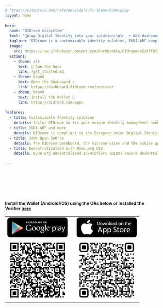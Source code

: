 ```yaml
---
# https://vitepress.dev/reference/default-theme-home-page
layout: home

hero:
  name: "DIDroom ecosystem"
  text: "🔌plug Digital Identity into your solution:\n\n  • Web dashboard\n  • Microservices\n  • Android/iOS apps\n\n"
  tagline: "DIDroom is a customizable identity solution, EUDI-ARF compliant, and built with security and decentralization in mind.\nRuns: ☁️SaaS, 🏭On-Premises, 🛠mixed\n\n"
  image:
    src: https://raw.githubusercontent.com/ForkbombEu/DIDroom/45a5ffb737d81c33449bf2d394627a88ddbfc1d0/images/didroom_logo_emblem.svg
  actions:
    - theme: alt
      text: 🏁 See the Docs
      link: /get_started.md
    - theme: brand
      text: Open the Dashboard ↗
      link: https://dashboard.didroom.com/register
    - theme: brand 
      text: Install the Wallet 📱
      link: https://didroom.com/apps

features:
  - title: Customizable Identity solution
    details: Tailor DIDroom to fit your unique identity management needs, ensuring seamless integration into your existing infrastructure thanks to Zenroom and its ecosystem.
  - title: EUDI-ARF and more
    details: DIDroom is compliant to the European Union Digital Identity and Attribute (EUDI-ARF) framework, it supports W3C-VC as well the zero knowledge proof schemes BBS and Coconut.
  - title: 100% Open Source 
    details: The DIDroom Dashboard, the microservices and the mobile apps are fully open source, modular and extendable.
  - title: Decentralization with Dyne.org DID
    details: Dyne.org Decentralized Identifiers (DIDs) ensure decentralized and tamper-resistant identity management, enhancing privacy and control over personal data.

---
```



<pre>





</pre>

#### Install the Wallet (Android/iOS) using the QRs below or installed the Verifier [here](http://192.168.0.233:5173/guides/Verifier/verifier.html#install-the-app)

|  |  |  |   
|--|--|--|
|<a href="https://play.google.com/store/apps/details?id=com.didroom.wallet"><img src="./guides/images/mobile/android-store.png" alt="android" width="200"/></a> | | <a href="https://apps.apple.com/us/app/didroom-wallet/id6670396049"><img src="./guides/images/mobile/ios-store.png" alt="iOS" width="200"/></a>|
|<img src="./guides/images/mobile/wallet-android-qr.png" alt="android-qr" width="200"/> | | <img src="./guides/images/mobile/wallet-ios-qr.png" alt="ios-qr" width="200"/> | 


